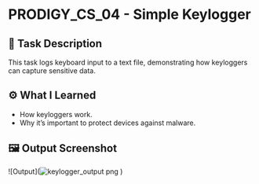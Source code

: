 # PRODIGY_CS_04 - Simple Keylogger

## 📌 Task Description
This task logs keyboard input to a text file, demonstrating how keyloggers can capture sensitive data.

## ⚙️ What I Learned
- How keyloggers work.
- Why it’s important to protect devices against malware.

## 🖼️ Output Screenshot
![Output](![keylogger_output png](https://github.com/user-attachments/assets/11726c16-bb65-4e5d-9134-57d569a6e584)
)
